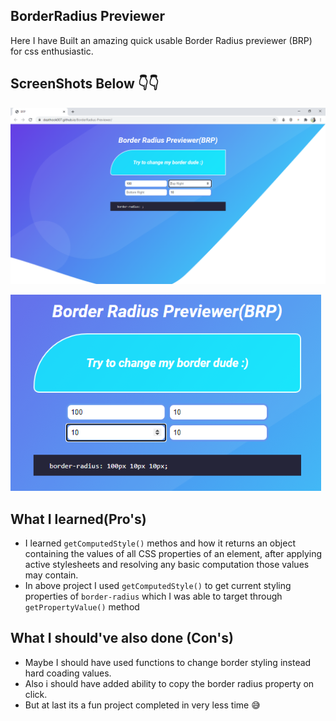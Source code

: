 ## BorderRadius Previewer

Here I have Built an amazing quick usable Border Radius previewer (BRP) for css enthusiastic.

## ScreenShots Below 👇👇

![screenshot](https://github.com/deathook007/BorderRadius-Previewer/blob/master/Layout.png)

![screenshot](https://github.com/deathook007/BorderRadius-Previewer/blob/master/Properties.png)

## What I learned(Pro's)

- I learned `getComputedStyle()` methos and how it returns an object containing the values of all CSS properties of an element, after applying active stylesheets and resolving any basic computation those values may contain.
- In above project I used `getComputedStyle()` to get current styling properties of `border-radius` which I was able to target through `getPropertyValue()` method

## What I should've also done (Con's)

- Maybe I should have used functions to change border styling instead hard coading values.
- Also i should have added ability to copy the border radius property on click.
- But at last its a fun project completed in very less time 😅
